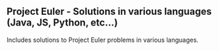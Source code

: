 ## Project Euler - Solutions in various languages (Java, JS, Python, etc...)
Includes solutions to Project Euler problems in various languages.

